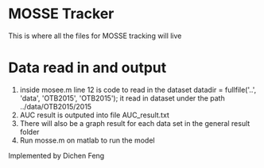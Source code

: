 # MOSSE Tracker

This is where all the files for MOSSE tracking will live

# Data read in and output
1. inside mosee.m line 12 is code to read in the dataset 
datadir = fullfile('..', 'data', 'OTB2015', 'OTB2015');
it read in dataset under the path ../data/OTB2015/2015
2. AUC result is outputed into file AUC_result.txt
3. There will also be a graph result for each data set in the general result folder
4. Run mosse.m on matlab to run the model

Implemented by Dichen Feng
